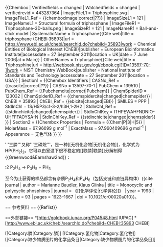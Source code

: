 {{Chembox
| Verifiedfields = changed
| Watchedfields = changed
| verifiedrevid = 443287364
| ImageFileL1 = Triphosphine.svg
| ImageFileL1_Ref = {{chemboximage|correct|??}}
| ImageSizeL1 = 121
| ImageNameL1 = Structural formula of triphosphane
| ImageFileR1 = Triphosphane-3D-balls.png
| ImageSizeR1 = 121
| ImageNameR1 = Ball-and-stick model
| SystematicName = Triphosphane<ref>{{Cite web|title = triphosphane (CHEBI:35893)|url = https://www.ebi.ac.uk/chebi/searchId.do?chebiId=35893|work = Chemical Entities of Biological Interest (ChEBI)|publisher = European Bioinformatics Institute|accessdate = 27 September 2011|location = UK|date = 7 June 2006|at = Main}}</ref>
| OtherNames = Triphosphine<ref>{{Cite web|title = Triphosphine|url = http://webbook.nist.gov/cgi/cbook.cgi?ID=13597-70-1|work = NIST Chemistry WebBook|publisher = National Institute of Standards and Technology|accessdate = 27 September 2011|location = USA}}</ref> 
| Section1 = {{Chembox Identifiers
|  CASNo_Ref = {{cascite|correct|??}}
| CASNo = 13597-70-1
|  PubChem = 139510
|  PubChem_Ref = {{Pubchemcite|correct|Pubchem}}
|  ChemSpiderID = 123032
|  ChemSpiderID_Ref = {{chemspidercite|changed|chemspider}}
|  ChEBI = 35893
|  ChEBI_Ref = {{ebicite|changed|EBI}}
|  SMILES = PPP
|  StdInChI = 1S/H5P3/c1-3-2/h3H,1-2H2
|  StdInChI_Ref = {{stdinchicite|changed|chemspider}}
|  StdInChIKey = ITHPEWAHFNDNIO-UHFFFAOYSA-N
|  StdInChIKey_Ref = {{stdinchicite|changed|chemspider}}
}}
| Section2 = {{Chembox Properties
|  Formula = {{Chem|P|3|H|5}}
|  MolarMass = 97.96099 g mol<sup>-1</sup>
|  ExactMass = 97.960409696 g mol<sup>-1</sup>
|  Appearance = 无色气体
}}
}}

'''三膦'''又称'''三磷烷'''，是一种[[无机化合物|无机化合物]]，化学式为HP(PH<sub>2</sub>)<sub>2</sub>。它可以由室温下很不稳定的[[联膦|联膦]]分解制得<ref>{{Greenwood&Earnshaw2nd}}</ref>：

:2 P<sub>2</sub>H<sub>4</sub>   →  P<sub>3</sub>H<sub>5</sub>  +  PH<sub>3</sub>

至今为止获得的样品都含有杂质P<sub>2</sub>H<sub>4</sub>和P<sub>4</sub>H<sub>6</sub>（包括支链和直链异构体）<ref>{{cite journal | author = Marianne Baudler, Klaus Glinka | title = Monocyclic and polycyclic phosphines | journal = 《[[化学评论|化学评论]]》 | year = 1993 | volume = 93 | pages = 1623–1667 | doi = 10.1021/cr00020a010}}</ref>。

== 参考资料 ==
{{Reflist}}

==外部链接==
*[http://goldbook.iupac.org/P04548.html IUPAC]
*[http://www.ebi.ac.uk/chebi/searchId.do?chebiId=CHEBI:35893 CHEBI]

[[Category:膦|Category:膦]]
[[Category:氢化物|Category:氢化物]]
[[Category:缺少物质图片的化学品条目|Category:缺少物质图片的化学品条目]]